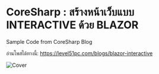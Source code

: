 # CoreSharp : สร้างหน้าเว็บแบบ INTERACTIVE ด้วย BLAZOR
Sample Code from CoreSharp Blog

อ่านโพสได้ทางนี้:
https://level51pc.com/blogs/blazor-interactive

![Cover](http://www.level51pc.com/Site/attachments/Page/588/BlazorInteractive-Title-1.png)
